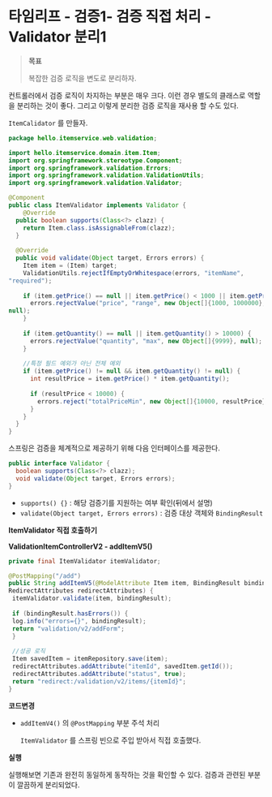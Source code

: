 # 타임리프 - 검증1- 검증 직접 처리 - Validator 분리1

> **목표**
>
> 복잡한 검증 로직을 변도로 분리하자.



컨트롤러에서 검증 로직이 차지하는 부분은 매우 크다. 이런 경우 별도의 클래스로 역할을 분리하는 것이 좋다. 그리고 이렇게 분리한 검증 로직을 재사용 할 수도 있다.

`ItemCalidator` 를 만들자.

```java
package hello.itemservice.web.validation;

import hello.itemservice.domain.item.Item;
import org.springframework.stereotype.Component;
import org.springframework.validation.Errors;
import org.springframework.validation.ValidationUtils;
import org.springframework.validation.Validator;

@Component
public class ItemValidator implements Validator {
 	@Override
  public boolean supports(Class<?> clazz) {
    return Item.class.isAssignableFrom(clazz);
  }
 
  @Override
  public void validate(Object target, Errors errors) {
    Item item = (Item) target;
    ValidationUtils.rejectIfEmptyOrWhitespace(errors, "itemName",
"required");
    
    if (item.getPrice() == null || item.getPrice() < 1000 || item.getPrice() > 1000000) {
      errors.rejectValue("price", "range", new Object[]{1000, 1000000},
null);
    }
 
    if (item.getQuantity() == null || item.getQuantity() > 10000) {
      errors.rejectValue("quantity", "max", new Object[]{9999}, null);
    }
 
    //특정 필드 예외가 아닌 전체 예외
    if (item.getPrice() != null && item.getQuantity() != null) {
      int resultPrice = item.getPrice() * item.getQuantity();
 
      if (resultPrice < 10000) {
        errors.reject("totalPriceMin", new Object[]{10000, resultPrice}, null);
      }
    }
  }
}
```



스프링은 검증을 체계적으로 제공하기 위해 다음 인터페이스를 제공한다.

```java
public interface Validator {
  boolean supports(Class<?> clazz);
  void validate(Object target, Errors errors);
}
```

* `supports() {}` : 해당 검증기를 지원하는 여부 확인(뒤에서 설명)
* `validate(Object target, Errors errors)` : 검증 대상 객체와 `BindingResult` 



**ItemValidator 직접 호출하기**

**ValidationItemControllerV2 - addItemV5()**

```java
private final ItemValidator itemValidator;

@PostMapping("/add")
public String addItemV5(@ModelAttribute Item item, BindingResult bindingResult,
RedirectAttributes redirectAttributes) {
 itemValidator.validate(item, bindingResult);
 
 if (bindingResult.hasErrors()) {
 log.info("errors={}", bindingResult);
 return "validation/v2/addForm";
 }
  
 //성공 로직
 Item savedItem = itemRepository.save(item);
 redirectAttributes.addAttribute("itemId", savedItem.getId());
 redirectAttributes.addAttribute("status", true);
 return "redirect:/validation/v2/items/{itemId}";
}
```

**코드변경**

* `addItemV4()` 의 `@PostMapping` 부분 주석 처리 

  `ItemValidator` 를 스프링 빈으로 주입 받아서 직접 호출했다.



**실행**

실행해보면 기존과 완전히 동일하게 동작하는 것을 확인할 수 있다. 검증과 관련된 부분이 깔끔하게 분리되었다.